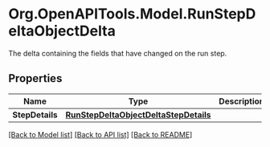 # Org.OpenAPITools.Model.RunStepDeltaObjectDelta
The delta containing the fields that have changed on the run step.

## Properties

Name | Type | Description | Notes
------------ | ------------- | ------------- | -------------
**StepDetails** | [**RunStepDeltaObjectDeltaStepDetails**](RunStepDeltaObjectDeltaStepDetails.md) |  | [optional] 

[[Back to Model list]](../README.md#documentation-for-models) [[Back to API list]](../README.md#documentation-for-api-endpoints) [[Back to README]](../README.md)

